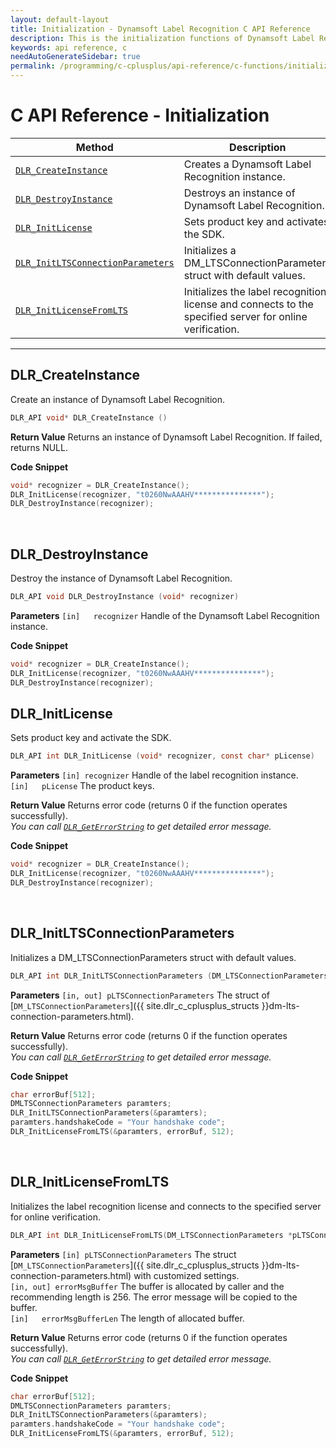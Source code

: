 ```yaml
---
layout: default-layout
title: Initialization - Dynamsoft Label Recognition C API Reference
description: This is the initialization functions of Dynamsoft Label Recognition for C API Reference.
keywords: api reference, c
needAutoGenerateSidebar: true
permalink: /programming/c-cplusplus/api-reference/c-functions/initialization.html
---
```


# C API Reference - Initialization

| Method               | Description |
|----------------------|-------------|
  | [`DLR_CreateInstance`](#dlr_createinstance) | Creates a Dynamsoft Label Recognition instance. |
  | [`DLR_DestroyInstance`](#dlr_destroyinstance) | Destroys an instance of Dynamsoft Label Recognition. |
  | [`DLR_InitLicense`](#dlr_initlicense) | Sets product key and activates the SDK. |
  | [`DLR_InitLTSConnectionParameters`](#dlr_initltsconnectionparameters) | Initializes a DM_LTSConnectionParameters struct with default values. |
  | [`DLR_InitLicenseFromLTS`](#dlr_initlicensefromlts) | Initializes the label recognition license and connects to the specified server for online verification. |

  ---


## DLR_CreateInstance
Create an instance of Dynamsoft Label Recognition.


```c
DLR_API void* DLR_CreateInstance ()	
```   

**Return Value**
Returns an instance of Dynamsoft Label Recognition. If failed, returns NULL.



**Code Snippet**
```c
void* recognizer = DLR_CreateInstance();
DLR_InitLicense(recognizer, "t0260NwAAAHV***************");
DLR_DestroyInstance(recognizer);
```


&nbsp;





## DLR_DestroyInstance
Destroy the instance of Dynamsoft Label Recognition.

```c
DLR_API void DLR_DestroyInstance (void* recognizer)	
```   
   
**Parameters**
`[in]	recognizer` Handle of the Dynamsoft Label Recognition instance.

**Code Snippet**
```c
void* recognizer = DLR_CreateInstance();
DLR_InitLicense(recognizer, "t0260NwAAAHV***************");
DLR_DestroyInstance(recognizer);
```

## DLR_InitLicense
Sets product key and activate the SDK.

```c
DLR_API int DLR_InitLicense (void* recognizer, const char* pLicense)
```   
   
**Parameters**
`[in] recognizer` Handle of the label recognition instance.   
`[in]	pLicense` The product keys.

**Return Value**
Returns error code (returns 0 if the function operates successfully).    
*You can call [`DLR_GetErrorString`](general.html#dlr_geterrorstring) to get detailed error message.*

**Code Snippet**
```c
void* recognizer = DLR_CreateInstance();
DLR_InitLicense(recognizer, "t0260NwAAAHV***************");
DLR_DestroyInstance(recognizer);
```

&nbsp;


## DLR_InitLTSConnectionParameters
Initializes a DM_LTSConnectionParameters struct with default values.

```c
DLR_API int DLR_InitLTSConnectionParameters (DM_LTSConnectionParameters *pLTSConnectionParameters)
```   

**Parameters**
`[in, out] pLTSConnectionParameters` The struct of [`DM_LTSConnectionParameters`]({{ site.dlr_c_cplusplus_structs }}dm-lts-connection-parameters.html).   

**Return Value**
Returns error code (returns 0 if the function operates successfully).    
*You can call [`DLR_GetErrorString`](general.html#dlr_geterrorstring) to get detailed error message.*

**Code Snippet**
```c
char errorBuf[512];
DMLTSConnectionParameters paramters;
DLR_InitLTSConnectionParameters(&paramters);
paramters.handshakeCode = "Your handshake code";
DLR_InitLicenseFromLTS(&paramters, errorBuf, 512);
```

&nbsp;

## DLR_InitLicenseFromLTS
Initializes the label recognition license and connects to the specified server for online verification.

```c
DLR_API int DLR_InitLicenseFromLTS(DM_LTSConnectionParameters *pLTSConnectionParameters, char errorMsgBuffer[], const int errorMsgBufferLen)
```   

**Parameters**
`[in] pLTSConnectionParameters` The struct [`DM_LTSConnectionParameters`]({{ site.dlr_c_cplusplus_structs }}dm-lts-connection-parameters.html) with customized settings.   
`[in, out] errorMsgBuffer` The buffer is allocated by caller and the recommending length is 256. The error message will be copied to the buffer.  
`[in]	errorMsgBufferLen` The length of allocated buffer.  

**Return Value**
Returns error code (returns 0 if the function operates successfully).    
*You can call [`DLR_GetErrorString`](general.html#dlr_geterrorstring) to get detailed error message.*

**Code Snippet**
```c
char errorBuf[512];
DMLTSConnectionParameters paramters;
DLR_InitLTSConnectionParameters(&paramters);
paramters.handshakeCode = "Your handshake code";
DLR_InitLicenseFromLTS(&paramters, errorBuf, 512);
```

&nbsp;

